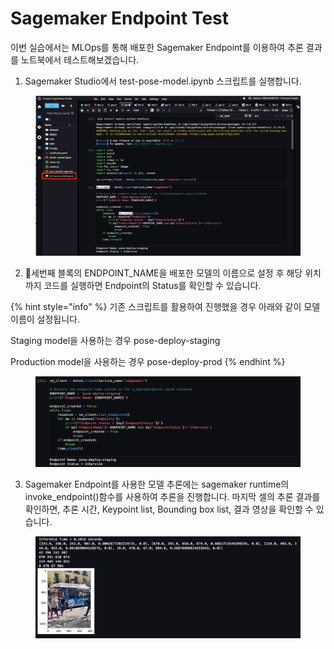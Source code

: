 # Sagemaker Endpoint Test

이번 실습에서는 MLOps를 통해 배포한 Sagemaker Endpoint를 이용하여 추론 결과를 노트북에서 테스트해보겠습니다.



1. Sagemaker Studio에서 test-pose-model.ipynb 스크립트를 실행합니다.

<figure><img src="../../.gitbook/assets/image (10).png" alt=""><figcaption></figcaption></figure>

2. 세번째 블록의 ENDPOINT\_NAME을 배포한 모델의 이름으로 설정 후 해당 위치까지 코드를 실행하면 Endpoint의 Status를 확인할 수 있습니다.

{% hint style="info" %}
기존 스크립트를 활용하여 진행했을 경우 아래와 같이 모델 이름이 설정됩니다.

Staging model을 사용하는 경우 pose-deploy-staging

Production model을 사용하는 경우 pose-deploy-prod
{% endhint %}

<figure><img src="../../.gitbook/assets/image (54).png" alt=""><figcaption></figcaption></figure>

3. Sagemaker Endpoint를 사용한 모델 추론에는 sagemaker runtime의 invoke\_endpoint()함수를 사용하여 추론을 진행합니다. 마지막 셀의 추론 결과를 확인하면, 추론 시간, Keypoint list, Bounding box list, 결과 영상을 확인할 수 있습니다.

<figure><img src="../../.gitbook/assets/image (49).png" alt=""><figcaption></figcaption></figure>
